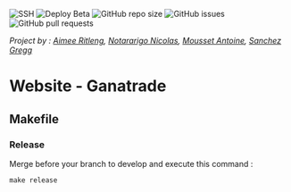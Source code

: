 ![SSH](https://github.com/Ganatrade/www/workflows/SSH/badge.svg?branch=master)
![Deploy Beta](https://github.com/Ganatrade/www/workflows/Deploy%20Beta/badge.svg?branch=develop)
![GitHub repo size](https://img.shields.io/github/repo-size/ganatrade/www)
![GitHub issues](https://img.shields.io/github/issues-raw/ganatrade/www)
![GitHub pull requests](https://img.shields.io/github/issues-pr-raw/ganatrade/www)

_Project by : 
[Aimee Ritleng](https://github.com/Aimee-RTLNG), 
[Notararigo Nicolas](https://github.com/Neerfix), 
[Mousset Antoine](https://github.com/nrgix2), 
[Sanchez Gregg](https://github.com/Arty3P)_
# Website - Ganatrade

## Makefile

### Release
Merge before your branch to develop and execute this command :
```
make release
```
